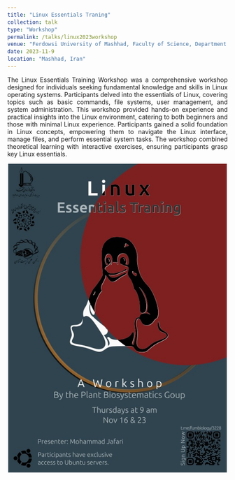 ```yaml
---
title: "Linux Essentials Traning"
collection: talk
type: "Workshop"
permalink: /talks/linux2023workshop
venue: "Ferdowsi University of Mashhad, Faculty of Science, Department of Biology"
date: 2023-11-9
location: "Mashhad, Iran"
---
```


<div style="text-align: justify">The Linux Essentials Training Workshop was a comprehensive workshop designed for individuals seeking fundamental knowledge and skills in Linux operating systems. Participants delved into the essentials of Linux, covering topics such as basic commands, file systems, user management, and system administration. This workshop provided hands-on experience and practical insights into the Linux environment, catering to both beginners and those with minimal Linux experience. Participants gained a solid foundation in Linux concepts, empowering them to navigate the Linux interface, manage files, and perform essential system tasks. The workshop combined theoretical learning with interactive exercises, ensuring participants grasp key Linux essentials.</div>

<p
align="center"><img src="https://github.com/Jafarighm/jafarighm.github.io/blob/master/images/linux2023workshop.jpg?raw=true" alt="poster" width="500"></p>

